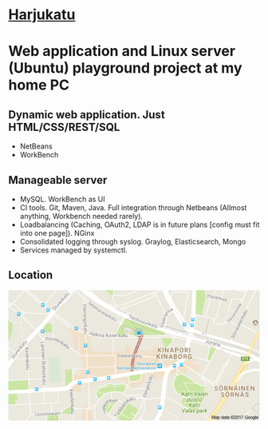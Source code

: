 # [Harjukatu](http://potkonen.dy.fi/)
# Web application and Linux server (Ubuntu) playground project at my home PC
## Dynamic web application. Just HTML/CSS/REST/SQL
- NetBeans
- WorkBench
## Manageable server
- MySQL. WorkBench as UI
- CI tools. Git, Maven, Java. Full integration through Netbeans (Allmost anything, Workbench needed rarely).
- Loadbalancing (Caching, OAuth2, LDAP is in future plans [config must fit into one page]). NGinx
- Consolidated logging through syslog. Graylog, Elasticsearch, Mongo
- Services managed by systemctl.
## Location
![Harjukatu](harjukatu/src/main/webapp/img/hk-map.png?raw=true)


